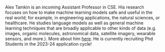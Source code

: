 Alex Tamkin is an incoming Assistant Professor in CSE. His research focuses on how to make machine learning models safe and useful in the real world; for example, in engineering applications, the natural sciences, or healthcare. He studies language models as well as general machine learning techniques that are broadly applicable to other kinds of data (e.g. images, organic molecules, astronomical data, satellite imagery, wearable sensors, and more.). More about him [here](https://www.alextamkin.com/). He is currently recruiting Phd Students in the 2023-24 application cycle!